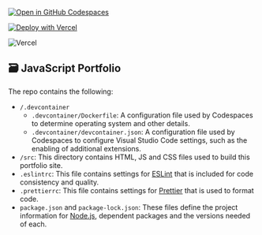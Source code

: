 [![Open in GitHub Codespaces](https://github.com/codespaces/badge.svg)](https://github.com/codespaces/new?hide_repo_select=true&ref=main&repo=526682619)

[![Deploy with Vercel](https://vercel.com/button)](https://vercel.com/import/git?s=https://github.com/yourusername/yourrepository)

![Vercel](https://therealsujitk-vercel-badge.vercel.app/?app=your-vercel-project-name)

## 🗃️ JavaScript Portfolio

The repo contains the following:

* `/.devcontainer`
  - `.devcontainer/Dockerfile`: A configuration file used by Codespaces to determine operating system and other details.
  - `.devcontainer/devcontainer.json`: A configuration file used by Codespaces to configure Visual Studio Code settings, such as the enabling of additional extensions.
* `/src`: This directory contains HTML, JS and CSS files used to build this portfolio site.
* `.eslintrc`: This file contains settings for [ESLint](https://eslint.org/)</a> that is included for code consistency and quality.
* `.prettierrc`: This file contains settings for [Prettier](https://prettier.io/) that is used to format code.
* `package.json` and `package-lock.json`: These files define the project information for [Node.js](https://nodejs.org/)</a>, dependent packages and the versions needed of each.

<br />
